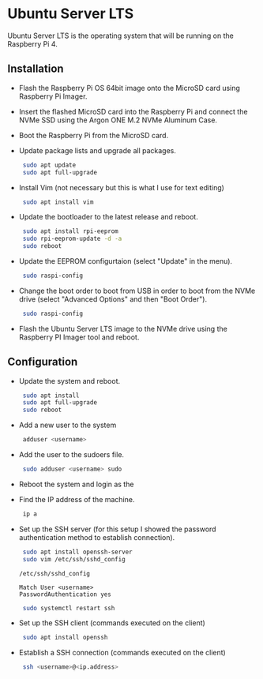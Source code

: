 # Ubuntu Server LTS

Ubuntu Server LTS is the operating system that will be running on the Raspberry Pi 4.

## Installation

- Flash the Raspberry Pi OS 64bit image onto the MicroSD card using Raspberry Pi Imager.
- Insert the flashed MicroSD card into the Raspberry Pi and connect the NVMe SSD using the Argon ONE M.2 NVMe Aluminum Case.
- Boot the Raspberry Pi from the MicroSD card.
- Update package lists and upgrade all packages.

  ```sh
   sudo apt update
   sudo apt full-upgrade
  ```
  
- Install Vim (not necessary but this is what I use for text editing)

  ```sh
   sudo apt install vim
  ```

- Update the bootloader to the latest release and reboot.

  ```sh
   sudo apt install rpi-eeprom
   sudo rpi-eeprom-update -d -a
   sudo reboot
  ```

- Update the EEPROM configurtaion (select "Update" in the menu).

  ```sh
   sudo raspi-config
  ```

- Change the boot order to boot from USB in order to boot from the NVMe drive (select "Advanced Options" and then "Boot Order").

  ```sh
   sudo raspi-config
  ```

- Flash the Ubuntu Server LTS image to the NVMe drive using the Raspberry PI Imager tool and reboot.

## Configuration

- Update the system and reboot.

  ```sh
   sudo apt install
   sudo apt full-upgrade
   sudo reboot
  ```

- Add a new user to the system

  ```sh
   adduser <username>
  ```

- Add the user to the sudoers file.

  ```sh
   sudo adduser <username> sudo
  ```

- Reboot the system and login as the <username>

- Find the IP address of the machine.

  ```sh
   ip a
  ```

- Set up the SSH server (for this setup I showed the password authentication method to establish connection).

  ```sh
   sudo apt install openssh-server
   sudo vim /etc/ssh/sshd_config
  ```

  ```
  /etc/ssh/sshd_config

  Match User <username>
  PasswordAuthentication yes
  ```
  
  ```sh
   sudo systemctl restart ssh
  ```

- Set up the SSH client (commands executed on the client)

  ```sh
   sudo apt install openssh
  ```

- Establish a SSH connection (commands executed on the client)
  
  ```sh
   ssh <username>@<ip.address>
  ```
